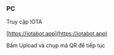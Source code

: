 ### PC
Truy cập IOTA

[https://iotabot.app](https://iotabot.app)

Bấm Upload và chụp mã QR để tiếp tục
